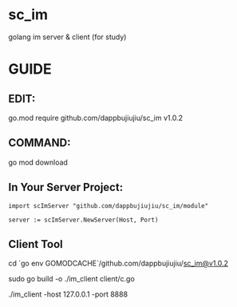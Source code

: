 # sc_im
golang im server &amp; client (for study)

# GUIDE 
## EDIT: 
go.mod require github.com/dappbujiujiu/sc_im v1.0.2

## COMMAND: 
go mod download 

## In Your Server Project:
``` 
import scImServer "github.com/dappbujiujiu/sc_im/module"

server := scImServer.NewServer(Host, Port)
```

## Client Tool
cd \`go env GOMODCACHE\`/github.com/dappbujiujiu/sc_im@v1.0.2

sudo go build -o ./im_client client/c.go

./im_client -host 127.0.0.1 -port 8888